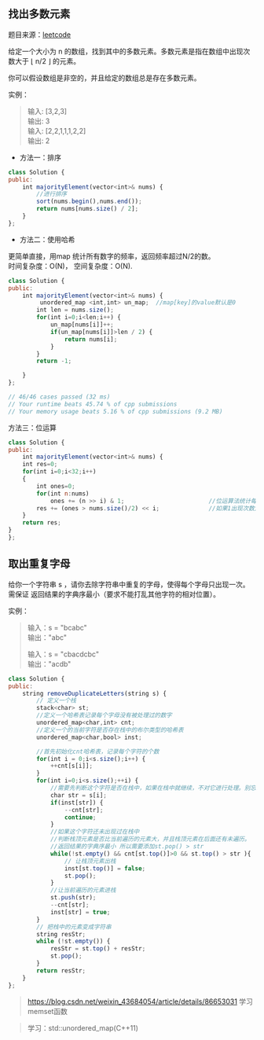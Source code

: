 ## 找出多数元素

题目来源：[leetcode](https://leetcode-cn.com/problems/majority-element/)

给定一个大小为 n 的数组，找到其中的多数元素。多数元素是指在数组中出现次数大于 ⌊ n/2 ⌋ 的元素。

你可以假设数组是非空的，并且给定的数组总是存在多数元素。

实例：
> 输入: [3,2,3]   
> 输出: 3     
> 输入: [2,2,1,1,1,2,2]     
> 输出: 2

- 方法一：排序

```js
class Solution {
public:
    int majorityElement(vector<int>& nums) {
        //进行排序
        sort(nums.begin(),nums.end());
        return nums[nums.size() / 2];
    } 
};
```

- 方法二：使用哈希

更简单直接，用map 统计所有数字的频率，返回频率超过N/2的数。         
时间复杂度：O(N)， 空间复杂度：O(N).

```js
class Solution {
public:
    int majorityElement(vector<int>& nums) {
         unordered_map <int,int> un_map;  //map[key]的value默认是0
        int len = nums.size();
        for(int i=0;i<len;i++) {
            un_map[nums[i]]++;
            if(un_map[nums[i]]>len / 2) {
                return nums[i];
            }
        }
        return -1;

    } 
};

// 46/46 cases passed (32 ms)
// Your runtime beats 45.74 % of cpp submissions
// Your memory usage beats 5.16 % of cpp submissions (9.2 MB)
```

方法三：位运算
```js
class Solution {
public:
    int majorityElement(vector<int>& nums) {
    int res=0;
    for(int i=0;i<32;i++)
    {
        int ones=0;
        for(int n:nums)
            ones += (n >> i) & 1;                        //位运算法统计每个位置上1出现的次数，每次出现则ones+1
        res += (ones > nums.size()/2) << i;              //如果1出现次数大于2分之1数组的长度，1即为这个位置的目标数字
    }
    return res;
}
};
```

## 取出重复字母

给你一个字符串 s ，请你去除字符串中重复的字母，使得每个字母只出现一次。需保证 返回结果的字典序最小（要求不能打乱其他字符的相对位置）。

实例：
> 输入：s = "bcabc"         
> 输出："abc"           
>       
> 输入：s = "cbacdcbc"          
> 输出："acdb"

```js
class Solution {
public:
    string removeDuplicateLetters(string s) {
        // 定义一个栈
        stack<char> st;
        //定义一个哈希表记录每个字母没有被处理过的数字
        unordered_map<char,int> cnt;
        //定义一个的当前字符是否存在栈中的布尔类型的哈希表
        unordered_map<char,bool> inst;

        //首先初始化cnt哈希表，记录每个字符的个数
        for(int i = 0;i<s.size();i++) {
            ++cnt[s[i]];
        }
        for(int i=0;i<s.size();++i) {
            //需要先判断这个字符是否在栈中，如果在栈中就继续，不对它进行处理。别忘了cnt的次数减一
            char str = s[i];
            if(inst[str]) {
                --cnt[str];
                continue;
            }
            //如果这个字符还未出现过在栈中
            //判断栈顶元素是否比当前遍历的元素大，并且栈顶元素在后面还有未遍历。
            //返回结果的字典序最小 所以需要添加st.pop() > str
            while(!st.empty() && cnt[st.top()]>0 && st.top() > str ){
                // 让栈顶元素出栈
                inst[st.top()] = false;
                st.pop();
            }
            //让当前遍历的元素进栈
            st.push(str);
            --cnt[str];
            inst[str] = true;
        }
        // 把栈中的元素变成字符串
        string resStr;
        while (!st.empty()) {
            resStr = st.top() + resStr;
            st.pop();
        }
        return resStr;
    }
};
```

> https://blog.csdn.net/weixin_43684054/article/details/86653031
> 学习memset函数

> 学习：std::unordered_map(C++11)


